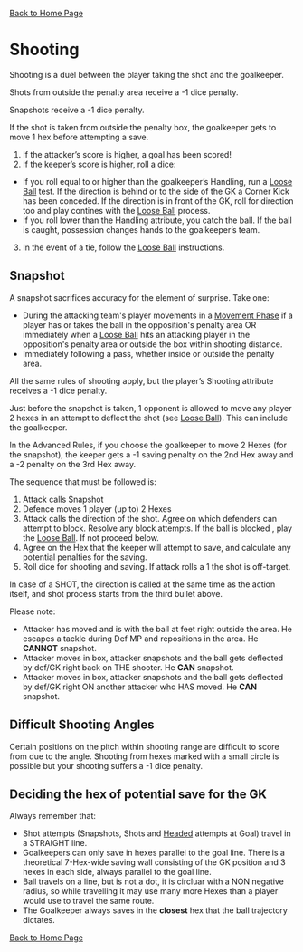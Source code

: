 [Back to Home Page](https://counterattackgame.github.io/wiki)
# Shooting

Shooting is a duel between the player taking the shot and the goalkeeper.

Shots from outside the penalty area receive a -1 dice penalty.

Snapshots receive a -1 dice penalty.

If the shot is taken from outside the penalty box, the goalkeeper gets to move 1 hex before attempting a save.

1. If the attacker’s score is higher, a goal has been scored!
2. If the keeper’s score is higher, roll a dice:

- If you roll equal to or higher than the goalkeeper’s Handling, run a [Loose Ball](https://counterattackgame.github.io/wiki/loose_ball) test. If the direction is behind or to the side of the GK a Corner Kick has been conceded. If the direction is in front of the GK, roll for direction too and play contines with the [Loose Ball](https://counterattackgame.github.io/wiki/loose_ball) process.
- If you roll lower than the Handling attribute, you catch the ball. If the ball is caught, possession changes hands to the goalkeeper’s team.

3. In the event of a tie, follow the [Loose Ball](https://counterattackgame.github.io/wiki/loose_ball) instructions.


## Snapshot

A snapshot sacrifices accuracy for the element of surprise. Take one:

- During the attacking team's player movements in a [Movement Phase](https://counterattackgame.github.io/wiki/movement_phase) if a player has or takes the ball in the opposition's penalty area OR immediately when a [Loose Ball](https://counterattackgame.github.io/wiki/loose_ball) hits an attacking player in the opposition's penalty area or outside the box within shooting distance.
- Immediately following a pass, whether inside or outside the penalty area.

All the same rules of shooting apply, but the player’s Shooting attribute receives a -1 dice penalty.

Just before the snapshot is taken, 1 opponent is allowed to move any player 2 hexes in an attempt to deflect the shot (see [Loose Ball](https://counterattackgame.github.io/wiki/loose_ball)). This can include the goalkeeper.

In the Advanced Rules, if you choose the goalkeeper to move 2 Hexes (for the snapshot), the keeper gets a -1 saving penalty on the 2nd Hex away and a -2 penalty on the 3rd Hex away.

The sequence that must be followed is:

1. Attack calls Snapshot
2. Defence moves 1 player (up to) 2 Hexes
3. Attack calls the direction of the shot. Agree on which defenders can attempt to block. Resolve any block attempts. If the ball is blocked , play the [Loose Ball](https://counterattackgame.github.io/wiki/loose_ball). If not proceed below.
4. Agree on the Hex that the keeper will attempt to save, and calculate any potential penalties for the saving.
5. Roll dice for shooting and saving. If attack rolls a 1 the shot is off-target.

In case of a SHOT, the direction is called at the same time as the action itself, and shot process starts from the third bullet above.

Please note:

- Attacker has moved and is with the ball at feet right outside the area. He escapes a tackle during Def MP and repositions in the area. He **CANNOT** snapshot.
- Attacker moves in box, attacker snapshots and the ball gets deflected by def/GK right back on THE shooter. He **CAN** snapshot.
- Attacker moves in box, attacker snapshots and the ball gets deflected by def/GK right ON another attacker who HAS moved. He **CAN** snapshot.

## Difficult Shooting Angles

Certain positions on the pitch within shooting range are difficult to score from due to the angle. Shooting from hexes marked with a small circle is possible but your shooting suffers a -1 dice penalty.

## Deciding the hex of potential save for the GK

Always remember that:

- Shot attempts (Snapshots, Shots and [Headed](https://counterattackgame.github.io/wiki/heading) attempts at Goal) travel in a STRAIGHT line.
- Goalkeepers can only save in hexes parallel to the goal line. There is a theoretical 7-Hex-wide saving wall consisting of the GK position and 3 hexes in each side, always parallel to the goal line.
- Ball travels on a line, but is not a dot, it is circluar with a NON negative radius, so while travelling it may use many more Hexes than a player would use to travel the same route.
- The Goalkeeper always saves in the **closest** hex that the ball trajectory dictates.

[Back to Home Page](https://counterattackgame.github.io/wiki)
